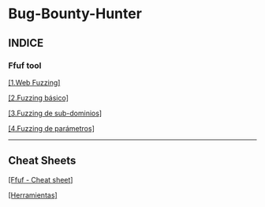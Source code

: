 # Bug-Bounty-Hunter

## INDICE

### Ffuf tool
[[1.Web Fuzzing]](https://github.com/Tony-Sec/Bug-Bounty-Hunter/blob/main/Ffuf/1.Web%20Fuzzing.md)

[[2.Fuzzing básico]](https://github.com/Tony-Sec/Bug-Bounty-Hunter/blob/main/Ffuf/2.Fuzzing%20b%C3%A1sico.md)

[[3.Fuzzing de sub-dominios]](https://github.com/Tony-Sec/Bug-Bounty-Hunter/blob/main/Ffuf/3.Fuzzing%20de%20sub-dominios.md)

[[4.Fuzzing de parámetros]](https://github.com/Tony-Sec/Bug-Bounty-Hunter/blob/main/Ffuf/4.Fuzzing%20de%20par%C3%A1metros.md)


------
## Cheat Sheets

[[Ffuf - Cheat sheet]](https://github.com/Tony-Sec/Bug-Bounty-Hunter/blob/main/Ffuf/Ffuf%20-%20Cheat%20sheet.md)

[[Herramientas]]()